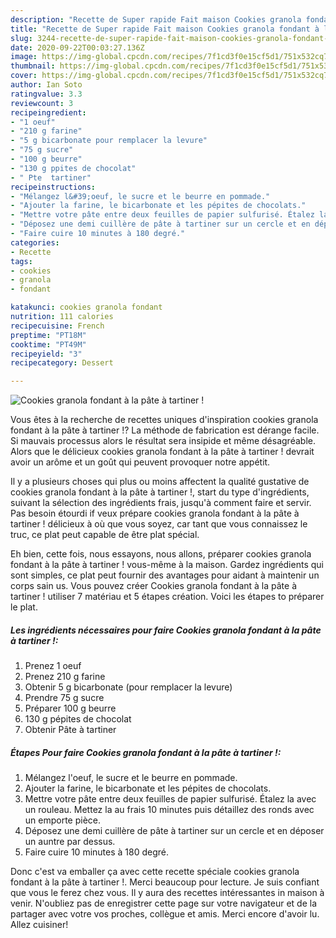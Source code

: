 ```yaml
---
description: "Recette de Super rapide Fait maison Cookies granola fondant à la pâte à tartiner !"
title: "Recette de Super rapide Fait maison Cookies granola fondant à la pâte à tartiner !"
slug: 3244-recette-de-super-rapide-fait-maison-cookies-granola-fondant-a-la-pate-a-tartiner
date: 2020-09-22T00:03:27.136Z
image: https://img-global.cpcdn.com/recipes/7f1cd3f0e15cf5d1/751x532cq70/cookies-granola-fondant-a-la-pate-a-tartiner-photo-principale-de-la-recette.jpg
thumbnail: https://img-global.cpcdn.com/recipes/7f1cd3f0e15cf5d1/751x532cq70/cookies-granola-fondant-a-la-pate-a-tartiner-photo-principale-de-la-recette.jpg
cover: https://img-global.cpcdn.com/recipes/7f1cd3f0e15cf5d1/751x532cq70/cookies-granola-fondant-a-la-pate-a-tartiner-photo-principale-de-la-recette.jpg
author: Ian Soto
ratingvalue: 3.3
reviewcount: 3
recipeingredient:
- "1 oeuf"
- "210 g farine"
- "5 g bicarbonate pour remplacer la levure"
- "75 g sucre"
- "100 g beurre"
- "130 g ppites de chocolat"
- " Pte  tartiner"
recipeinstructions:
- "Mélangez l&#39;oeuf, le sucre et le beurre en pommade."
- "Ajouter la farine, le bicarbonate et les pépites de chocolats."
- "Mettre votre pâte entre deux feuilles de papier sulfurisé. Étalez la avec un rouleau. Mettez la au frais 10 minutes puis détaillez des ronds avec un emporte pièce."
- "Déposez une demi cuillère de pâte à tartiner sur un cercle et en déposer un auntre par dessus."
- "Faire cuire 10 minutes à 180 degré."
categories:
- Recette
tags:
- cookies
- granola
- fondant

katakunci: cookies granola fondant 
nutrition: 111 calories
recipecuisine: French
preptime: "PT18M"
cooktime: "PT49M"
recipeyield: "3"
recipecategory: Dessert

---
```



![Cookies granola fondant à la pâte à tartiner !](https://img-global.cpcdn.com/recipes/7f1cd3f0e15cf5d1/751x532cq70/cookies-granola-fondant-a-la-pate-a-tartiner-photo-principale-de-la-recette.jpg)

Vous êtes à la recherche de recettes uniques d'inspiration cookies granola fondant à la pâte à tartiner !? La méthode de fabrication est dérange facile. Si mauvais processus alors le résultat sera insipide et même désagréable. Alors que le délicieux cookies granola fondant à la pâte à tartiner ! devrait avoir un arôme et un goût qui peuvent provoquer notre appétit.

Il y a plusieurs choses qui plus ou moins affectent la qualité gustative de cookies granola fondant à la pâte à tartiner !, start du type d'ingrédients, suivant la sélection des ingrédients frais, jusqu'à comment faire et servir. Pas besoin étourdi if veux prépare cookies granola fondant à la pâte à tartiner ! délicieux à où que vous soyez, car tant que vous connaissez le truc, ce plat peut capable de être plat spécial.




Eh bien, cette fois, nous essayons, nous allons, préparer cookies granola fondant à la pâte à tartiner ! vous-même à la maison. Gardez ingrédients qui sont simples, ce plat peut fournir des avantages pour aidant à maintenir un corps sain us. Vous pouvez créer Cookies granola fondant à la pâte à tartiner ! utiliser 7 matériau et 5 étapes création. Voici les étapes to préparer le plat.

<!--inarticleads1-->

##### Les ingrédients nécessaires pour faire Cookies granola fondant à la pâte à tartiner !:

1. Prenez 1 oeuf
1. Prenez 210 g farine
1. Obtenir 5 g bicarbonate (pour remplacer la levure)
1. Prendre 75 g sucre
1. Préparer 100 g beurre
1.  130 g pépites de chocolat
1. Obtenir  Pâte à tartiner




<!--inarticleads2-->

##### Étapes Pour faire Cookies granola fondant à la pâte à tartiner !:

1. Mélangez l&#39;oeuf, le sucre et le beurre en pommade.
1. Ajouter la farine, le bicarbonate et les pépites de chocolats.
1. Mettre votre pâte entre deux feuilles de papier sulfurisé. Étalez la avec un rouleau. Mettez la au frais 10 minutes puis détaillez des ronds avec un emporte pièce.
1. Déposez une demi cuillère de pâte à tartiner sur un cercle et en déposer un auntre par dessus.
1. Faire cuire 10 minutes à 180 degré.





Donc c'est va emballer ça avec cette recette spéciale cookies granola fondant à la pâte à tartiner !. Merci beaucoup pour lecture. Je suis confiant que vous le ferez chez vous. Il y aura des recettes  intéressantes in maison à venir. N'oubliez pas de enregistrer cette page sur votre navigateur et de la partager avec votre vos proches, collègue et amis. Merci encore d'avoir lu. Allez cuisiner!
